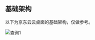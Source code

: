 ## 基础架构
以下为京东云云桌面的基础架构，仅做参考。

![查询1](https://github.com/jdcloudcom/cn/blob/jdworkspaces/image/JDWorkSpaces/%E5%9F%BA%E7%A1%80%E6%9E%B6%E6%9E%84.png)
